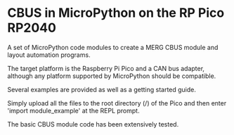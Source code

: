 # CBUS in MicroPython on the RP Pico RP2040

A set of MicroPython code modules to create a MERG CBUS module and layout automation programs.

The target platform is the Raspberry Pi Pico and a CAN bus adapter, although any platform supported by MicroPython should be compatible.

Several examples are provided as well as a getting started guide.

Simply upload all the files to the root directory (/) of the Pico and then enter 'import module_example' at the REPL prompt.

The basic CBUS module code has been extensively tested.